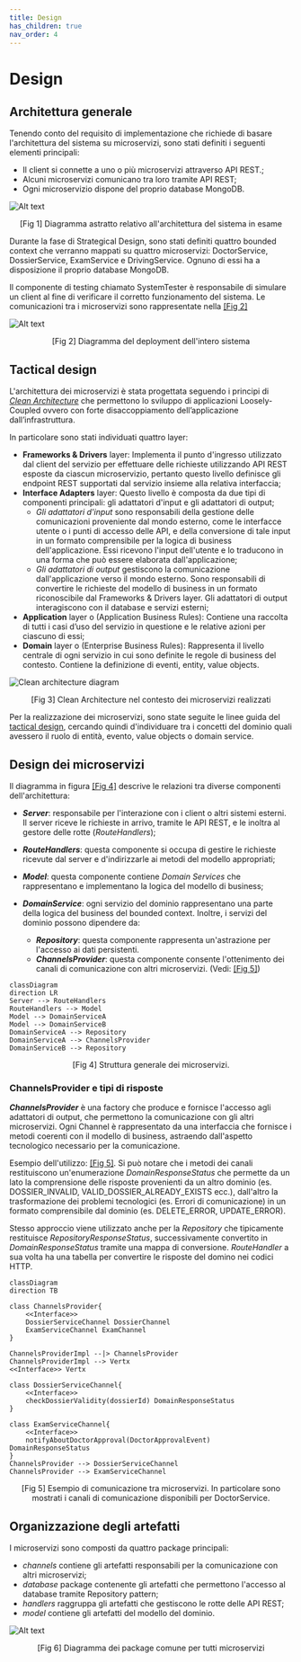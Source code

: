 ```yaml
---
title: Design
has_children: true
nav_order: 4
---
```

# Design
## Architettura generale
Tenendo conto del requisito di implementazione che richiede di basare l'architettura del sistema su microservizi, sono stati definiti i seguenti elementi principali:
- Il client si connette a uno o più microservizi attraverso API REST.;
- Alcuni microservizi comunicano tra loro tramite API REST;
- Ogni microservizio dispone del proprio database MongoDB.

![Alt text](<img/componentsDiagram.png>)

<p align="center">[Fig 1] Diagramma astratto relativo all'architettura del sistema in esame</p>

Durante la fase di Strategical Design, sono stati definiti quattro bounded context che verranno mappati su quattro microservizi: DoctorService, DossierService, ExamService e DrivingService. Ognuno di essi ha a disposizione il proprio database MongoDB.

Il componente di testing chiamato SystemTester è responsabile di simulare un client al fine di verificare il corretto funzionamento del sistema. Le comunicazioni tra i microservizi sono rappresentate nella  <a href="#deploymentImpl">[Fig 2]</a>

<div id="deploymentImpl"></div>

![Alt text](<img/componentsDiagramImpl.png>)
<p align="center">[Fig 2] Diagramma del deployment dell'intero sistema</p>

## Tactical design
L'architettura dei microservizi è stata progettata seguendo i principi di *[Clean Architecture](https://betterprogramming.pub/the-clean-architecture-beginners-guide-e4b7058c1165)* che permettono lo sviluppo di applicazioni Loosely-Coupled ovvero con forte disaccoppiamento dell’applicazione dall’infrastruttura.

In particolare sono stati individuati quattro layer: 
- **Frameworks & Drivers** layer: Implementa il punto d'ingresso utilizzato dal client del servizio per effettuare delle richieste utilizzando API REST esposte da ciascun microservizio, pertanto questo livello definisce gli endpoint REST supportati dal servizio insieme alla relativa interfaccia;
- **Interface Adapters** layer: Questo livello è composta da due tipi di componenti principali: gli adattatori d'input e gli adattatori di output;
  - *Gli adattatori d'input* sono responsabili della gestione delle comunicazioni proveniente dal mondo esterno, come le interfacce utente o i punti di accesso delle API, e della conversione di tale input in un formato comprensibile per la logica di business dell'applicazione. Essi ricevono l'input dell'utente e lo traducono in una forma che può essere elaborata dall'applicazione;
  - *Gli adattatori di output* gestiscono la comunicazione dall'applicazione verso il mondo esterno. Sono responsabili di convertire le richieste del modello di business in un formato riconoscibile dal Frameworks & Drivers layer. Gli adattatori di output interagiscono con il database e servizi esterni;
- **Application** layer o (Application Business Rules): Contiene una raccolta di tutti i casi d’uso del servizio in questione e le relative azioni per ciascuno di essi;
- **Domain** layer o (Enterprise Business Rules): Rappresenta il livello centrale di ogni servizio in cui sono definite le regole di business del contesto. Contiene la definizione di eventi, entity, value objects.


![Clean architecture diagram](img/cleanArchitecture.png)
<p align="center">[Fig 3] Clean Architecture nel contesto dei microservizi realizzati </p>

Per la realizzazione dei microservizi, sono state seguite le linee guida del [tactical design](https://thedomaindrivendesign.io/what-is-tactical-design/), cercando quindi d'individuare tra i concetti del dominio quali avessero il ruolo di entità, evento, value objects o domain service.

## Design dei microservizi

Il diagramma in figura <a href="#class_architecture">[Fig 4]</a> descrive le relazioni tra diverse componenti dell'architettura:

- ***Server***: responsabile per l'interazione con i client o altri sistemi esterni. Il server riceve le richieste in arrivo, tramite le API REST, e le inoltra al gestore delle rotte (*RouteHandlers*);

- ***RouteHandlers***: questa componente si occupa di gestire le richieste ricevute dal server e d'indirizzarle ai metodi del modello appropriati;

- ***Model***: questa componente contiene *Domain Services* che rappresentano e implementano la logica del modello di business;

- ***DomainService***: ogni servizio del dominio rappresentano una parte della logica del business del bounded context. Inoltre, i servizi del dominio possono dipendere da:
  - ***Repository***: questa componente rappresenta un'astrazione per l'accesso ai dati persistenti.
  - ***ChannelsProvider***: questa componente consente l'ottenimento dei canali di comunicazione con altri microservizi. (Vedi: <a href="#class_channels">[Fig 5]</a>)
  
<div id="class_architecture"></div>

```mermaid
classDiagram
direction LR
Server --> RouteHandlers
RouteHandlers --> Model
Model --> DomainServiceA
Model --> DomainServiceB
DomainServiceA --> Repository
DomainServiceA --> ChannelsProvider
DomainServiceB --> Repository

```
<p align="center">[Fig 4] Struttura generale dei microservizi. </p>

### ChannelsProvider e tipi di risposte
***ChannelsProvider*** è una factory che produce e fornisce l'accesso agli adattatori di output, che permettono la comunicazione con gli altri microservizi. Ogni Channel è rappresentato da una interfaccia che fornisce i metodi coerenti con il modello di business, astraendo dall'aspetto tecnologico necessario per la comunicazione. 

Esempio dell'utilizzo: <a href="#class_channels">[Fig 5]</a>. Si può notare che i metodi dei canali restituiscono un'enumerazione *DomainResponseStatus* che permette da un lato la comprensione delle risposte provenienti da un altro dominio (es. DOSSIER_INVALID, VALID_DOSSIER_ALREADY_EXISTS ecc.), dall'altro la trasformazione dei problemi tecnologici (es. Errori di comunicazione) in un formato comprensibile dal dominio (es. DELETE_ERROR, UPDATE_ERROR).

Stesso approccio viene utilizzato anche per la *Repository* che tipicamente restituisce *RepositoryResponseStatus*, successivamente convertito in *DomainResponseStatus* tramite una mappa di conversione.
*RouteHandler* a sua volta ha una tabella per convertire le risposte del domino nei codici HTTP.

<div id="class_channels"></div>

```mermaid
classDiagram
direction TB

class ChannelsProvider{
    <<Interface>>
    DossierServiceChannel DossierChannel
    ExamServiceChannel ExamChannel
}

ChannelsProviderImpl --|> ChannelsProvider
ChannelsProviderImpl --> Vertx
<<Interface>> Vertx

class DossierServiceChannel{
    <<Interface>>
    checkDossierValidity(dossierId) DomainResponseStatus
}

class ExamServiceChannel{
    <<Interface>>
    notifyAboutDoctorApproval(DoctorApprovalEvent) DomainResponseStatus
}
ChannelsProvider --> DossierServiceChannel
ChannelsProvider --> ExamServiceChannel

```
<p align="center">[Fig 5] Esempio di comunicazione tra microservizi. In particolare sono mostrati i canali di comunicazione disponibili per DoctorService. </p>


## Organizzazione degli artefatti
I microservizi sono composti da quattro package principali:
- *channels* contiene gli artefatti responsabili per la comunicazione con altri microservizi;
- *database* package contenente gli artefatti che permettono l'accesso al database tramite Repository pattern;
- *handlers* raggruppa gli artefatti che gestiscono le rotte delle API REST;
- *model* contiene gli artefatti del modello del dominio.

![Alt text](<img/packageDiagram.png>)
<p align="center">[Fig 6] Diagramma dei package comune per tutti microservizi</p>


